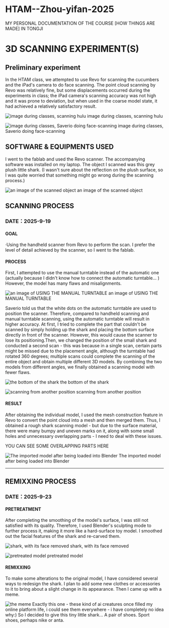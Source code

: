 # HTAM--Zhou-yifan-2025
MY PERSONAL DOCUMENTATION OF THE COURSE [HOW THINGS ARE MADE] IN TONGJI

# 3D SCANNING EXPERIMENT(S)

## Preliminary experiment
In the HTAM class, we attempted to use Revo for scanning the cucumbers and the iPad's camera to do face scanning. The point cloud scanning by Revo was relatively fine, but some displacements occurred during the experiments in class; the iPad camera's scanning accuracy was not high and it was prone to deviation, but when used in the coarse model state, it had achieved a relatively satisfactory result.

![image during classes, scanning hulu](IMAGES/126a311a96a59399c0f872aab2f276f3.jpg)
image during classes, scanning hulu

![image during classes, Saverio doing face-scanning](IMAGES/ba1f5a06cff6988869dcb0be5b1c7e48.jpg)
image during classes, Saverio doing face-scanning

## SOFTWARE & EQUIPMENTS USED
I went to the fablab and used the Revo scanner. The accompanying software was installed on my laptop. The object I scanned was this grey plush little shark. (I wasn't sure about the reflection on the plush surface, so I was quite worried that something might go wrong during the scanning process.)

![an image of the scanned object](IMAGES/b035562e8b9405cb295313f4e4cd3967.jpg)
an image of the scanned object

## SCANNING PROCESS
### DATE：2025-9-19
#### GOAL
·Using the handheld scanner from Revo to perform the scan. I prefer the level of detail achieved by the scanner, so I went to the fablab.

#### PROCESS
First, I attempted to use the manual turntable instead of the automatic one (actually because I didn't know how to connect the automatic turntable... ) However, the model has many flaws and misalignments.

![an image of USING THE MANUAL TURNTABLE](IMAGES/ddaf83b516bfc966c979b7b629c8d3d7.jpg)
an image of USING THE MANUAL TURNTABLE

Saverio told us that the white dots on the automatic turntable are used to position the scanner. Therefore, compared to handheld scanning and manual turntable scanning, using the automatic turntable will result in higher accuracy.
At first, I tried to complete the part that couldn't be scanned by simply holding up the shark and placing the bottom surface directly in front of the scanner. However, this would cause the scanner to lose its positioning.Then, we changed the position of the small shark and conducted a second scan - this was because in a single scan, certain parts might be missed due to the placement angle, although the turntable had rotated 360 degrees; multiple scans could complete the scanning of the entire object and obtain multiple different 3D models. By combining the two models from different angles, we finally obtained a scanning model with fewer flaws.

![the bottom of the shark](IMAGES/9aad80bf3a672a6837d286d40097dac6.jpg)
the bottom of the shark

![scanning from another position](IMAGES/563e481ea521ca3c08088352972a0a72.jpg)
scanning from another position

#### RESULT
After obtaining the individual model, I used the mesh construction feature in Revo to convert the point cloud into a mesh and then merged them. Thus, I obtained a rough shark scanning model - but due to the surface material, there were many bumpy and uneven marks on it, along with some small holes and unnecessary overlapping parts - I need to deal with these issues.

YOU CAN SEE SOME OVERLAPPING PARTS HERE 

![The imported model after being loaded into Blender](IMAGES/deebacf55a7307f4602cfab04bd9bc61.jpg)
The imported model after being loaded into Blender

---

## REMIXXING PROCESS

### DATE：2025-9-23
#### PRETREATMENT
After completing the smoothing of the model's surface, I was still not satisfied with its quality. Therefore, I used Blender's sculpting mode to further process it, making it more like a hard-surface toy model. I smoothed out the facial features of the shark and re-carved them. 

![shark, with its face removed](IMAGES/5ec0d4097e9a09ef721b74b285d19ae8.jpg)
shark, with its face removed


![pretreated model](IMAGES/f146f38221e4098a9a5080f602e0b9a5.jpg)
pretreated model

#### REMIXXING
To make some alterations to the original model, I have considered several ways to redesign the shark. I plan to add some new clothes or accessories to it to bring about a slight change in its appearance.
Then I came up with a meme.

![the meme](IMAGES/ba117a3c57c2cd0772697ade3cc1d3b5.jpg)
Exactly this one - these kind of ai creatures once filled my online platform life, i could see them everywhere - i have completely no idea why:)
So I decided to give this tiny little shark... A pair of shoes. Sport shoes, perhaps nike or anta.


